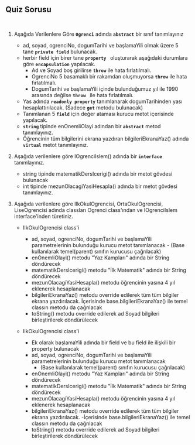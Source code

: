 ## Quiz Sorusu ##
**``` ```**
1. Aşağıda Verilenlere Göre **```Ogrenci```** adında **```abstract```** bir sınıf tanımlayınız


    - ad, soyad, ogrenciNo, dogumTarihi ve başlamaYili olmak üzere 5 tane **```private field```** bulunacak. 
    - herbir field için birer tane **```property ```** oluşturarak aşağıdaki durumlara göre **```encapsulation```** yapılacak. 
      - Ad ve Soyad boş girilirse **``` throw ```** ile hata fırlatılmalı.
      - OgrenciNo 5 basamaklı bir rakamdan oluşmuyorsa **``` throw ```** ile hata fırlatılmalı.
      - DogumTarihi ve başlamaYili içinde bulunduğumuz yıl ile 1990 arasında değilse **``` throw  ```** ile hata fırlatılmalı.
    - Yas adında **```readonly property```**  tanımlanarak dogumTarihinden yası hesaplattırılacak. (Sadece **```get```** metodu bulunacak)
    - Tanımlanan 5 **``` field ```** için değer ataması kurucu metot içerisinde yapılacak.
    - **```string```** tipinde enOnemliOlayi adından bir **```abstract```** metod tanımlayınız. 
    - Öğrencinin tüm bilgilerini ekrana yazdıran bilgileriEkranaYaz() adında **```virtual```** metot tanımlayınız.


2. Aşağıda verilenlere göre IOgrenciIslem() adında bir **``` interface ```** tanımlayınız.


    - string tipinde matematikDersIcerigi() adında bir metot gövdesi bulunacak
    - int tipinde mezunOlacagiYasiHesapla() adında bir metot gövdesi tanımlayınız.


3. Aşağıda verilenlere göre IlkOkulOgrencisi, OrtaOkulOgrencisi, LiseOgrencisi adında classları Ogrenci class'ından ve IOgrenciIslem interface'inden türetiniz. 
   
   - IlkOkulOgrencisi class'i

        - ad, soyad, ogrenciNo, dogumTarihi ve başlamaYili parametrelerinin bulunduğu kurucu metot tanımlanacak 
                     - (Base kullanılarak temel(parent) sınıfın kurucusu çağrılacak)
        - enOnemliOlayi() metodu "Yaz Kampları" adında bir String döndürecek
        - matematikDersIcerigi()  metodu "İlk Matematik" adında bir String döndürecek
        - mezunOlacagiYasiHesapla() metodu  öğrencinin yasına 4 yıl eklenerek hesaplanacak
        - bilgileriEkranaYaz() metodu override edilerek tüm tüm bilgiler ekrana yazdırılacak.
                İçerisinde base.bilgileriEkranaYaz() ile temel classın metodu da çağrılacak
        - toString() metodu override edilerek ad Soyad  bilgileri birleştirilerek döndürülecek
   
   - IlkOkulOgrencisi class'i

        - Ek olarak başlamaYili adında bir field ve bu field ile ilişkili bir property bulunacak
        - ad, soyad, ogrenciNo, dogumTarihi ve başlamaYili parametrelerinin bulunduğu kurucu metot tanımlanacak 
            - (Base kullanılarak temel(parent) sınıfın kurucusu çağrılacak)
        - enOnemliOlayi() metodu "Yaz Kampları" adında bir String döndürecek
        - matematikDersIcerigi()  metodu "İlk Matematik" adında bir String döndürecek
        - mezunOlacagiYasiHesapla() metodu  öğrencinin yasına 4 yıl eklenerek hesaplanacak
        - bilgileriEkranaYaz() metodu override edilerek tüm tüm bilgiler ekrana yazdırılacak.
            -İçerisinde base.bilgileriEkranaYaz() ile temel classın metodu da çağrılacak
        - toString() metodu override edilerek ad Soyad  bilgileri birleştirilerek döndürülecek
